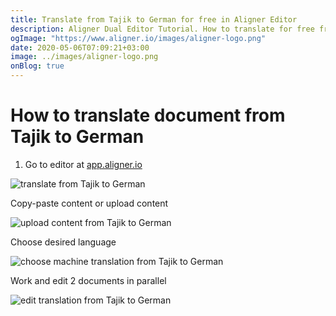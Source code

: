 ```yaml
---
title: Translate from Tajik to German for free in Aligner Editor
description: Aligner Dual Editor Tutorial. How to translate for free from Tajik to German. Aligner is multilingual document management platform. 
ogImage: "https://www.aligner.io/images/aligner-logo.png"
date: 2020-05-06T07:09:21+03:00
image: ../images/aligner-logo.png
onBlog: true
---
```


# How to translate document from Tajik to German

1. Go to editor at [app.aligner.io](https://app.aligner.io "Aligner App web page")

![translate from Tajik to German](../aligner-blank-editor.png "translate from Tajik to German")

Copy-paste content or upload content

![upload content from Tajik to German](../aligner-uploaded-document.png "upload content from Tajik to German")

Choose desired language

![choose machine translation from Tajik to German](../aligner-language-dropdown.png "choose machine translation from Tajik to German")

Work and edit 2 documents in parallel

![edit translation from Tajik to German](../aligner-double-sitded-editor.png "edit translation from Tajik to German")

